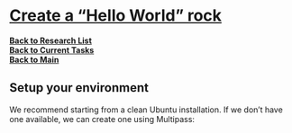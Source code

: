 # **[Create a “Hello World” rock](https://documentation.ubuntu.com/rockcraft/en/stable/tutorial/hello-world/)**

**[Back to Research List](../../../../../../research_list.md)**\
**[Back to Current Tasks](../../../../../../../a_status/current_tasks.md)**\
**[Back to Main](../../../../../../../README.md)**

## Setup your environment

We recommend starting from a clean Ubuntu installation. If we don’t have one available, we can create one using Multipass:
